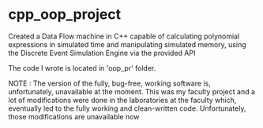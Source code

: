 # cpp_oop_project
Created a Data Flow machine in C++ capable of calculating polynomial expressions in simulated time and manipulating simulated memory, using the Discrete Event Simulation Engine via the provided API

The code I wrote is located in 'oop_pr' folder.

NOTE : The version of the fully, bug-free, working software is, unfortunately, unavailable at the moment. This was my faculty project and a lot of modifications were done in the laboratories at the faculty which, eventually led to the fully working and clean-written code. Unfortunately, those modifications are unavailable now
